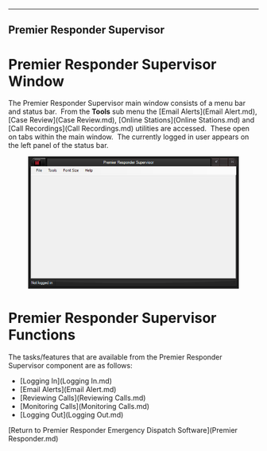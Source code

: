   ----------------------------------
  **Premier Responder Supervisor**
  ----------------------------------

# Premier Responder Supervisor Window

The Premier Responder Supervisor main window consists of a menu bar and
status bar.  From the **Tools** sub menu the [Email
Alerts](Email Alert.md), [Case Review](Case Review.md), [Online
Stations](Online Stations.md) and [Call
Recordings](Call Recordings.md) utilities are accessed.  These open
on tabs within the main window.  The currently logged in user appears on
the left panel of the status bar.

<figure><img src=".gitbook/assets/Supervisor_files/image001.png" alt=""><figcaption></figcaption></figure>

# Premier Responder Supervisor Functions

The tasks/features that are available from the Premier Responder
Supervisor component are as follows:

-   [Logging In](Logging In.md)
-   [Email Alerts](Email Alert.md)
-   [Reviewing Calls](Reviewing Calls.md)
-   [Monitoring Calls](Monitoring Calls.md)
-   [Logging Out](Logging Out.md)

[Return to Premier Responder Emergency Dispatch
Software](Premier Responder.md)
